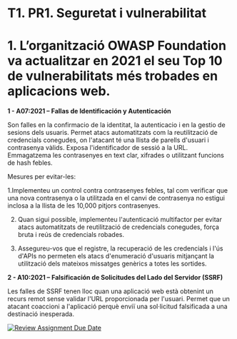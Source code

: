 # T1. PR1. Seguretat i vulnerabilitat

# **1. L’organització OWASP Foundation va actualitzar en 2021 el seu Top 10 de vulnerabilitats més trobades en aplicacions web.**

**1 - A07:2021 – Fallas de Identificación y Autenticación**

Son falles en la confirmacio de la identitat, la autenticacio i en la gestio de sesions dels usuaris.
Permet atacs automatitzats com la reutilització de credencials conegudes, on l'atacant té una llista de parells d'usuari i contrasenya vàlids. 
Exposa l'identificador de sessió a la URL.
Emmagatzema les contrasenyes en text clar, xifrades o utilitzant funcions de hash febles.

Mesures per evitar-les:

1.Implementeu un control contra contrasenyes febles, tal com verificar que una nova contrasenya o la utilitzada en el canvi de contrasenya no estigui inclosa a la llista de les 10,000 pitjors contrasenyes.

2. Quan sigui possible, implementeu l'autenticació multifactor per evitar atacs automatitzats de reutilització de credencials conegudes, força bruta i reús de credencials robades.

3. Assegureu-vos que el registre, la recuperació de les credencials i l'ús d'APIs no permeten els atacs d'enumeració d'usuaris mitjançant la utilització dels mateixos missatges genèrics a totes les sortides.

**2 - A10:2021 – Falsificación de Solicitudes del Lado del Servidor (SSRF)**

Les falles de SSRF tenen lloc quan una aplicació web està obtenint un recurs remot sense validar l'URL proporcionada per l'usuari. Permet que un atacant coaccioni a l'aplicació perquè enviï una sol·licitud falsificada a una destinació inesperada.



[![Review Assignment Due Date](https://classroom.github.com/assets/deadline-readme-button-22041afd0340ce965d47ae6ef1cefeee28c7c493a6346c4f15d667ab976d596c.svg)](https://classroom.github.com/a/S9WTUTwx)
